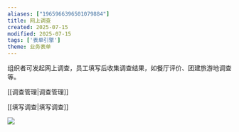 ```yaml
---
aliases: ["1965966396501079884"]
title: 网上调查
created: 2025-07-15
modified: 2025-07-15
tags: ['表单引擎']
theme: 业务表单
---
```


组织者可发起网上调查，员工填写后收集调查结果，如餐厅评价、团建旅游地调查等。

[[调查管理|调查管理]]

[[填写调查|填写调查]]

![](https://myhelpdoc.oss-cn-heyuan.aliyuncs.com/mdimages/287762ddea0d1988813bca92d411bf9c.jpg)